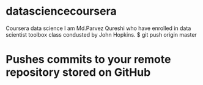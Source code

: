 datasciencecoursera
===================

Coursera data science
 I am Md.Parvez Qureshi who have enrolled in data scientist toolbox class condusted by John Hopkins.
$ git push origin master
# Pushes commits to your remote repository stored on GitHub
